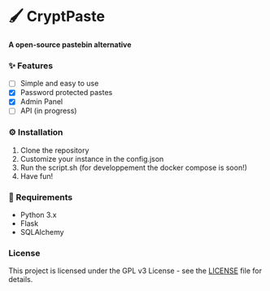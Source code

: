 # 🖌 CryptPaste

**A open-source pastebin alternative**

### ✨ Features

- [ ] Simple and easy to use
- [X] Password protected pastes
- [X] Admin Panel
- [ ] API (in progress)

### ⚙️ Installation

1. Clone the repository
2. Customize your instance in the config.json
3. Run the script.sh (for developpement the docker compose is soon!)
4. Have fun!


### 🔖 Requirements

- Python 3.x
- Flask
- SQLAlchemy

### License

This project is licensed under the GPL v3 License - see the [LICENSE](LICENSE) file for details.
